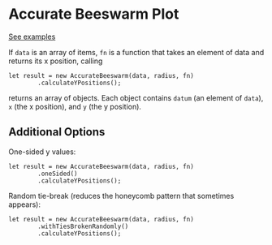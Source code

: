 # Accurate Beeswarm Plot

[See examples](https://jtrim-ons.github.io/accurate-beeswarm-plot/)

If `data` is an array of items, `fn` is a function that takes an element
of data and returns its x position, calling

```
let result = new AccurateBeeswarm(data, radius, fn)
        .calculateYPositions();
```

returns an array of objects.  Each object contains `datum` (an element of
`data`), `x` (the x position), and `y` (the y position).

## Additional Options

One-sided y values:

```
let result = new AccurateBeeswarm(data, radius, fn)
        .oneSided()
        .calculateYPositions();
```

Random tie-break (reduces the honeycomb pattern that sometimes appears):

```
let result = new AccurateBeeswarm(data, radius, fn)
        .withTiesBrokenRandomly()
        .calculateYPositions();
```

